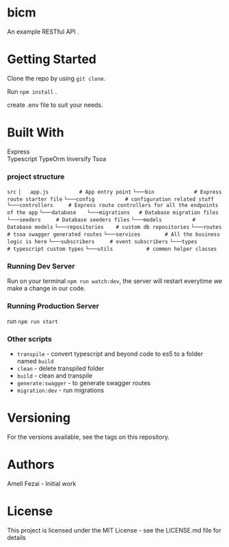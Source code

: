 # bicm
An example RESTful API .


# Getting Started

Clone the repo by using `git clone`.

Run `npm install` .

create .env file to suit your needs.

 
# Built With
Express  
Typescript
TypeOrm
Inversify
Tsoa

### project structure

`src`
`│   app.js          # App entry point`
`└───bin             # Express route starter file`
`└───config          # configuration related stuff`
`└───controllers     # Express route controllers for all the endpoints of the app`
`└───database`
`   └───migrations   # Database migration files`
`    └───seeders     # Database seeders files`
`└───models          # Database models`
`└───repositories    # custom db repositories`
`└───routes          # tsoa swagger generated routes`
`└───services        # All the business logic is here`
`└───subscribers     # event subscribers` 
`└───types           # typescript custom types` 
`└───utils           # common helper classes`

### Running Dev Server

Run on your terminal `npm run watch:dev`, the server will restart everytime we make a change in our code.

### Running Production Server

run `npm run start`

### Other scripts

* `transpile` - convert typescript and beyond code to es5 to a folder named `build`
* `clean` - delete transpiled folder
* `build` - clean and transpile
* `generate:swagger` - to generate swagger routes
* `migration:dev` - run migrations

# Versioning
For the versions available, see the tags on this repository.

# Authors
Amell Fezai - Initial work
 
# License
This project is licensed under the MIT License - see the LICENSE.md file for details
